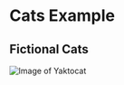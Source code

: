 # Cats Example

## Fictional Cats

![Image of Yaktocat](https://octodex.github.com/images/yaktocat.png)
